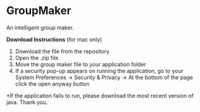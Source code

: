 # GroupMaker
An intelligent group maker.

**Download Instructions** (for mac only)
1. Download the file from the repository
2. Open the .zip file
3. Move the group maker file to your application folder
4. If a security pop-up appears on running the application, go to your System Preferences -> Security & Privacy -> At the bottom of the page click the open anyway button 


*If the application fails to run, please download the most recent version of java. Thank you.
